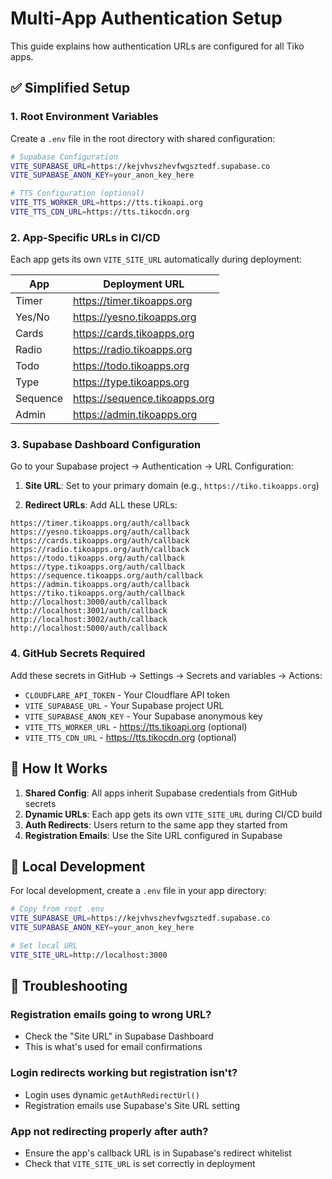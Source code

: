 # Multi-App Authentication Setup

This guide explains how authentication URLs are configured for all Tiko apps.

## ✅ Simplified Setup

### 1. **Root Environment Variables**

Create a `.env` file in the root directory with shared configuration:

```bash
# Supabase Configuration
VITE_SUPABASE_URL=https://kejvhvszhevfwgsztedf.supabase.co
VITE_SUPABASE_ANON_KEY=your_anon_key_here

# TTS Configuration (optional)
VITE_TTS_WORKER_URL=https://tts.tikoapi.org
VITE_TTS_CDN_URL=https://tts.tikocdn.org
```

### 2. **App-Specific URLs in CI/CD**

Each app gets its own `VITE_SITE_URL` automatically during deployment:

| App      | Deployment URL                |
| -------- | ----------------------------- |
| Timer    | https://timer.tikoapps.org    |
| Yes/No   | https://yesno.tikoapps.org    |
| Cards    | https://cards.tikoapps.org    |
| Radio    | https://radio.tikoapps.org    |
| Todo     | https://todo.tikoapps.org     |
| Type     | https://type.tikoapps.org     |
| Sequence | https://sequence.tikoapps.org |
| Admin    | https://admin.tikoapps.org    |

### 3. **Supabase Dashboard Configuration**

Go to your Supabase project → Authentication → URL Configuration:

1. **Site URL**: Set to your primary domain (e.g., `https://tiko.tikoapps.org`)

2. **Redirect URLs**: Add ALL these URLs:

```
https://timer.tikoapps.org/auth/callback
https://yesno.tikoapps.org/auth/callback
https://cards.tikoapps.org/auth/callback
https://radio.tikoapps.org/auth/callback
https://todo.tikoapps.org/auth/callback
https://type.tikoapps.org/auth/callback
https://sequence.tikoapps.org/auth/callback
https://admin.tikoapps.org/auth/callback
https://tiko.tikoapps.org/auth/callback
http://localhost:3000/auth/callback
http://localhost:3001/auth/callback
http://localhost:3002/auth/callback
http://localhost:5000/auth/callback
```

### 4. **GitHub Secrets Required**

Add these secrets in GitHub → Settings → Secrets and variables → Actions:

- `CLOUDFLARE_API_TOKEN` - Your Cloudflare API token
- `VITE_SUPABASE_URL` - Your Supabase project URL
- `VITE_SUPABASE_ANON_KEY` - Your Supabase anonymous key
- `VITE_TTS_WORKER_URL` - https://tts.tikoapi.org (optional)
- `VITE_TTS_CDN_URL` - https://tts.tikocdn.org (optional)

## 🚀 How It Works

1. **Shared Config**: All apps inherit Supabase credentials from GitHub secrets
2. **Dynamic URLs**: Each app gets its own `VITE_SITE_URL` during CI/CD build
3. **Auth Redirects**: Users return to the same app they started from
4. **Registration Emails**: Use the Site URL configured in Supabase

## 📝 Local Development

For local development, create a `.env` file in your app directory:

```bash
# Copy from root .env
VITE_SUPABASE_URL=https://kejvhvszhevfwgsztedf.supabase.co
VITE_SUPABASE_ANON_KEY=your_anon_key_here

# Set local URL
VITE_SITE_URL=http://localhost:3000
```

## 🔧 Troubleshooting

### Registration emails going to wrong URL?

- Check the "Site URL" in Supabase Dashboard
- This is what's used for email confirmations

### Login redirects working but registration isn't?

- Login uses dynamic `getAuthRedirectUrl()`
- Registration emails use Supabase's Site URL setting

### App not redirecting properly after auth?

- Ensure the app's callback URL is in Supabase's redirect whitelist
- Check that `VITE_SITE_URL` is set correctly in deployment
